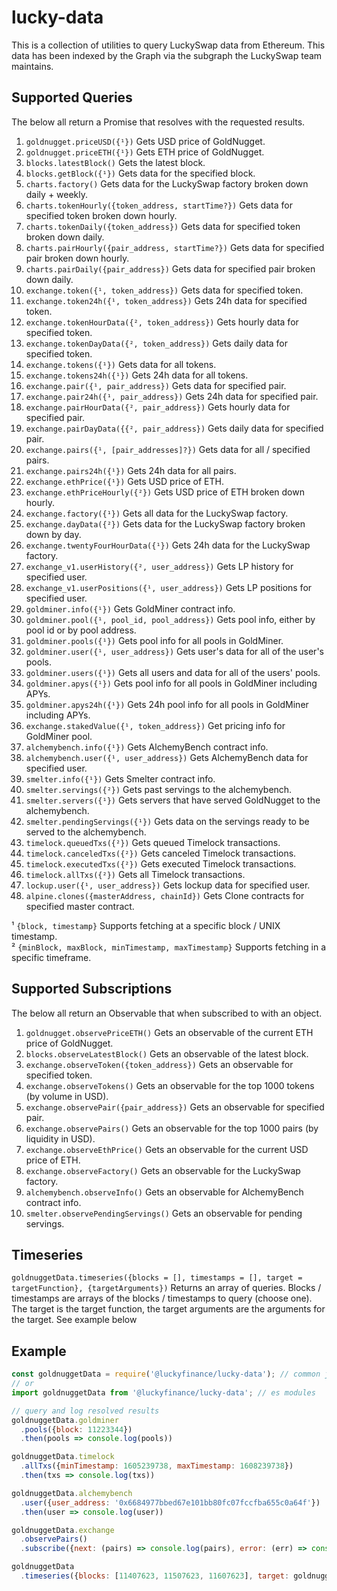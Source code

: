 # lucky-data

This is a collection of utilities to query LuckySwap data from Ethereum. This
data has been indexed by the Graph via the subgraph the LuckySwap team maintains.

## Supported Queries

The below all return a Promise that resolves with the requested results.

1. `goldnugget.priceUSD({¹})` Gets USD price of GoldNugget.
2. `goldnugget.priceETH({¹})` Gets ETH price of GoldNugget.
3. `blocks.latestBlock()` Gets the latest block.
4. `blocks.getBlock({¹})` Gets data for the specified block.
5. `charts.factory()` Gets data for the LuckySwap factory broken down daily + weekly.
6. `charts.tokenHourly({token_address, startTime?})` Gets data for specified token broken down hourly.
7. `charts.tokenDaily({token_address})` Gets data for specified token broken down daily.
8. `charts.pairHourly({pair_address, startTime?})` Gets data for specified pair broken down hourly.
9. `charts.pairDaily({pair_address})` Gets data for specified pair broken down daily.
10. `exchange.token({¹, token_address})` Gets data for specified token.
11. `exchange.token24h({¹, token_address})` Gets 24h data for specified token.
12. `exchange.tokenHourData({², token_address})` Gets hourly data for specified token.
13. `exchange.tokenDayData({², token_address})` Gets daily data for specified token.
14. `exchange.tokens({¹})` Gets data for all tokens.
15. `exchange.tokens24h({¹})` Gets 24h data for all tokens.
16. `exchange.pair({¹, pair_address})` Gets data for specified pair.
17. `exchange.pair24h({¹, pair_address})` Gets 24h data for specified pair.
18. `exchange.pairHourData({², pair_address})` Gets hourly data for specified pair.
19. `exchange.pairDayData({{², pair_address})` Gets daily data for specified pair.
20. `exchange.pairs({¹, [pair_addresses]?})` Gets data for all / specified pairs.
21. `exchange.pairs24h({¹})` Gets 24h data for all pairs.
22. `exchange.ethPrice({¹})` Gets USD price of ETH.
23. `exchange.ethPriceHourly({²})` Gets USD price of ETH broken down hourly.
24. `exchange.factory({¹})` Gets all data for the LuckySwap factory.
25. `exchange.dayData({²})` Gets data for the LuckySwap factory broken down by day.
26. `exchange.twentyFourHourData({¹})` Gets 24h data for the LuckySwap factory.
27. `exchange_v1.userHistory({², user_address})` Gets LP history for specified user.
28. `exchange_v1.userPositions({¹, user_address})` Gets LP positions for specified user.
29. `goldminer.info({¹})` Gets GoldMiner contract info.
30. `goldminer.pool({¹, pool_id, pool_address})` Gets pool info, either by pool id or by pool address.
31. `goldminer.pools({¹})` Gets pool info for all pools in GoldMiner.
32. `goldminer.user({¹, user_address})` Gets user's data for all of the user's pools.
33. `goldminer.users({¹})` Gets all users and data for all of the users' pools.
34. `goldminer.apys({¹})` Gets pool info for all pools in GoldMiner including APYs.
35. `goldminer.apys24h({¹})` Gets 24h pool info for all pools in GoldMiner including APYs.
36. `exchange.stakedValue({¹, token_address})` Get pricing info for GoldMiner pool.
37. `alchemybench.info({¹})` Gets AlchemyBench contract info.
38. `alchemybench.user({¹, user_address})` Gets AlchemyBench data for specified user.
39. `smelter.info({¹})` Gets Smelter contract info.
40. `smelter.servings({²})` Gets past servings to the alchemybench.
41. `smelter.servers({¹})` Gets servers that have served GoldNugget to the alchemybench.
42. `smelter.pendingServings({¹})` Gets data on the servings ready to be served to the alchemybench.
43. `timelock.queuedTxs({²})` Gets queued Timelock transactions.
44. `timelock.canceledTxs({²})` Gets canceled Timelock transactions.
45. `timelock.executedTxs({²})` Gets executed Timelock transactions.
46. `timelock.allTxs({²})` Gets all Timelock transactions.
47. `lockup.user({¹, user_address})` Gets lockup data for specified user.
48. `alpine.clones({masterAddress, chainId})` Gets Clone contracts for specified master contract.

¹ `{block, timestamp}` Supports fetching at a specific block / UNIX timestamp.    
² `{minBlock, maxBlock, minTimestamp, maxTimestamp}` Supports fetching in a specific timeframe.

## Supported Subscriptions
The below all return an Observable that when subscribed to with an object.

1. `goldnugget.observePriceETH()` Gets an observable of the current ETH price of GoldNugget.
2. `blocks.observeLatestBlock()` Gets an observable of the latest block.
3. `exchange.observeToken({token_address})` Gets an observable for specified token.
4. `exchange.observeTokens()` Gets an observable for the top 1000 tokens (by volume in USD).
5. `exchange.observePair({pair_address})` Gets an observable for specified pair.
6. `exchange.observePairs()` Gets an observable for the top 1000 pairs (by liquidity in USD).
7. `exchange.observeEthPrice()` Gets an observable for the current USD price of ETH.
8. `exchange.observeFactory()` Gets an observable for the LuckySwap factory.
9. `alchemybench.observeInfo()` Gets an observable for AlchemyBench contract info.
10. `smelter.observePendingServings()` Gets an observable for pending servings.

## Timeseries

`goldnuggetData.timeseries({blocks = [], timestamps = [], target = targetFunction}, {targetArguments})` Returns an array of queries. Blocks / timestamps are arrays of the blocks / timestamps to query (choose one). The target is the target function, the target arguments are the arguments for the target. See example below

## Example

```javascript
const goldnuggetData = require('@luckyfinance/lucky-data'); // common js
// or
import goldnuggetData from '@luckyfinance/lucky-data'; // es modules

// query and log resolved results
goldnuggetData.goldminer
  .pools({block: 11223344})
  .then(pools => console.log(pools))

goldnuggetData.timelock
  .allTxs({minTimestamp: 1605239738, maxTimestamp: 1608239738})
  .then(txs => console.log(txs))

goldnuggetData.alchemybench
  .user({user_address: '0x6684977bbed67e101bb80fc07fccfba655c0a64f'})
  .then(user => console.log(user))

goldnuggetData.exchange
  .observePairs()
  .subscribe({next: (pairs) => console.log(pairs), error: (err) => console.log(err)})

goldnuggetData
  .timeseries({blocks: [11407623, 11507623, 11607623], target: goldnuggetData.exchange.pair}, {pair_address: "0x795065dCc9f64b5614C407a6EFDC400DA6221FB0"})
```
